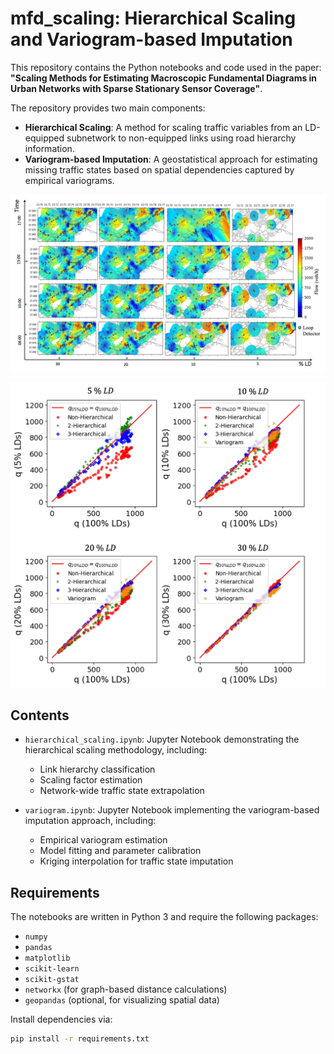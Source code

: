 # mfd_scaling: Hierarchical Scaling and Variogram-based Imputation

This repository contains the Python notebooks and code used in the paper:
**"Scaling Methods for Estimating Macroscopic Fundamental Diagrams in Urban Networks with Sparse Stationary Sensor Coverage"**.

The repository provides two main components:
- **Hierarchical Scaling**: A method for scaling traffic variables from an LD-equipped subnetwork to non-equipped links using road hierarchy information.
- **Variogram-based Imputation**: A geostatistical approach for estimating missing traffic states based on spatial dependencies captured by empirical variograms.

![[Variogram](https://github.com/licit-lab/mfd_scaling/main/pictures/variogram.jpg?raw=true)](https://github.com/licit-lab/mfd_scaling/blob/main/pictures/variogram.jpg)

![Hierarchical Scaling results](https://github.com/licit-lab/mfd_scaling/blob/main/pictures/eq_neq_flow.jpg)

## Contents

- `hierarchical_scaling.ipynb`: Jupyter Notebook demonstrating the hierarchical scaling methodology, including:
  - Link hierarchy classification
  - Scaling factor estimation
  - Network-wide traffic state extrapolation

- `variogram.ipynb`: Jupyter Notebook implementing the variogram-based imputation approach, including:
  - Empirical variogram estimation
  - Model fitting and parameter calibration
  - Kriging interpolation for traffic state imputation

## Requirements

The notebooks are written in Python 3 and require the following packages:

- `numpy`
- `pandas`
- `matplotlib`
- `scikit-learn`
- `scikit-gstat`
- `networkx` (for graph-based distance calculations)
- `geopandas` (optional, for visualizing spatial data)

Install dependencies via:

```bash
pip install -r requirements.txt

